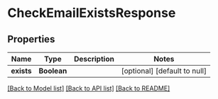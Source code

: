 # CheckEmailExistsResponse
## Properties

| Name | Type | Description | Notes |
|------------ | ------------- | ------------- | -------------|
| **exists** | **Boolean** |  | [optional] [default to null] |

[[Back to Model list]](../README.md#documentation-for-models) [[Back to API list]](../README.md#documentation-for-api-endpoints) [[Back to README]](../README.md)

